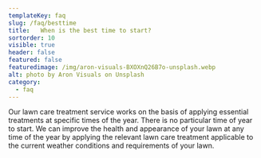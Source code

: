 ```yaml
---
templateKey: faq
slug: /faq/besttime
title:   When is the best time to start?
sortorder: 10
visible: true
header: false
featured: false
featuredimage: /img/aron-visuals-BXOXnQ26B7o-unsplash.webp
alt: photo by Aron Visuals on Unsplash
category:
  - faq
---
```


Our lawn care treatment service works on the basis of applying essential treatments at specific times of the year. There is no particular time of year to start. We can improve the health and appearance of your lawn at any time of the year by applying the relevant lawn care treatment applicable to the current weather conditions and requirements of your lawn.
